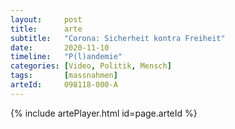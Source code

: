 ```yaml
---
layout:     post
title:      arte
subtitle:   "Corona: Sicherheit kontra Freiheit"
date:       2020-11-10
timeline:   "P(l)andemie"
categories: [Video, Politik, Mensch]
tags:       [massnahmen]
arteId:     098118-000-A
---
```

{% include artePlayer.html id=page.arteId %}

